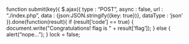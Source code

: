 function submit(key){
$.ajax({
type : “POST”,
async : false,
url : “./index.php”,
data : {json:JSON.stringify({key: true})},
dataType : ‘json’
}).done(function(result){
if (result[‘code’] == true) {
document.write("Congratulations! flag is " + result[‘flag’]);
} else {
alert(“nope…”);
}
lock = false;

